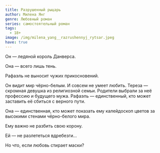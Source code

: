 ```yaml
---
title: Разрушенный рыцарь
author: Милена Янг
genre: Любовный роман
series: самостоятельный роман
tags:
  - 18+
image: /img/milena_yang__razrushennyj_rytsar.jpeg
have: true
---
```

Он — ледяной король Данверса. 

Она — всего лишь тень. 

Рафаэль не выносит чужих прикосновений. 

Он видит мир чёрно-белым. И совсем не умеет любить. Тереза — скромная девушка из религиозной семьи. Родители выбрали за неё профессию и будущего мужа. Рафаэль — единственный, кто может заставить её сбиться с верного пути. 

Она — единственная, кто может показать ему калейдоскоп цветов за высокими стенами чёрно-белого мира. 

Ему важно не разбить свою корону. 

Ей — не разлететься вдребезги… 

Но что, если любовь стирает маски?